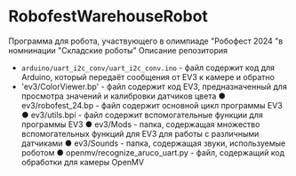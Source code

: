 # RobofestWarehouseRobot

[comment]: # (<img src="/imgs/turbotoster_team.svg" alt="team image" width="50%"/>)

Программа для робота, участвующего в олимпиаде "Робофест 2024 "в номнинации "Складские роботы"
Описание репозитория
- `arduino/uart_i2c_conv/uart_i2c_conv.ino` - файл содержит код для Arduino, 
который передаёт сообщения от EV3 к камере и обратно
- 'ev3/ColorViewer.bp' - файл содержит код EV3, предназначенный для 
просмотра значений и калибровки датчиков цвета
● ev3/robofest_24.bp - файл содержит основной цикл программы EV3
● ev3/utils.bpi - файл содержит вспомогательные функции для программы 
EV3
● ev3/Mods - папка, содержащая множество вспомогательных функций 
для EV3 для работы с различными датчиками
● ev3/Sounds - папка, содержащая звуки, используемые роботом
● openmv/recognize_aruco_uart.py - файл, содержащий код обработки для 
камеры OpenMV
